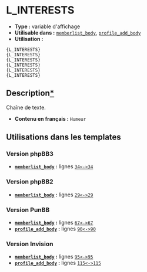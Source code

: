 # L_INTERESTS
* __Type :__ variable d'affichage
* __Utilisable dans :__ [`memberlist_body`](../tpl/memberlist_body.md#readme), [`profile_add_body`](../tpl/profile_add_body.md#readme)
* __Utilisation :__

```smarty
{L_INTERESTS}
{L_INTERESTS}
{L_INTERESTS}
{L_INTERESTS}
{L_INTERESTS}
{L_INTERESTS}
```

## Description[*](https://fa-tvars.appspot.com/var/L_INTERESTS)
Chaîne de texte.

* __Contenu en français :__ `Humeur`

## Utilisations dans les templates

### Version phpBB3
* __[`memberlist_body`](../tpl/memberlist_body.md#readme) :__ lignes [`34`](../src/prosilver/memberlist_body.tpl#L34)[`<->`](../src/prosilver/memberlist_body.tpl#L34-L34)[`34`](../src/prosilver/memberlist_body.tpl#L34)

### Version phpBB2
* __[`memberlist_body`](../tpl/memberlist_body.md#readme) :__ lignes [`29`](../src/subsilver/memberlist_body.tpl#L29)[`<->`](../src/subsilver/memberlist_body.tpl#L29-L29)[`29`](../src/subsilver/memberlist_body.tpl#L29)

### Version PunBB
* __[`memberlist_body`](../tpl/memberlist_body.md#readme) :__ lignes [`67`](../src/punbb/memberlist_body.tpl#L67)[`<->`](../src/punbb/memberlist_body.tpl#L67-L67)[`67`](../src/punbb/memberlist_body.tpl#L67)
* __[`profile_add_body`](../tpl/profile_add_body.md#readme) :__ lignes [`90`](../src/punbb/profile_add_body.tpl#L90)[`<->`](../src/punbb/profile_add_body.tpl#L90-L90)[`90`](../src/punbb/profile_add_body.tpl#L90)

### Version Invision
* __[`memberlist_body`](../tpl/memberlist_body.md#readme) :__ lignes [`95`](../src/invision/memberlist_body.tpl#L95)[`<->`](../src/invision/memberlist_body.tpl#L95-L95)[`95`](../src/invision/memberlist_body.tpl#L95)
* __[`profile_add_body`](../tpl/profile_add_body.md#readme) :__ lignes [`115`](../src/invision/profile_add_body.tpl#L115)[`<->`](../src/invision/profile_add_body.tpl#L115-L115)[`115`](../src/invision/profile_add_body.tpl#L115)

